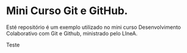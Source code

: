 # Mini Curso Git e GitHub.
Esté repositório é um exemplo utilizado no mini curso Desenvolvimento Colaborativo com Git e Github, ministrado pelo LIneA.


Teste
